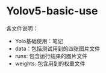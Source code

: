 # Yolov5-basic-use
  各文件说明：
  * Yolo基础使用：笔记
  * data：包括测试用到的四张图片文件
  * runs: 包含运行结果的图片文件
  * weights: 包含用到的权重文件
  
